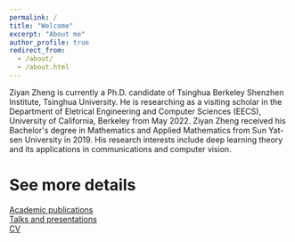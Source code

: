 ```yaml
---
permalink: /
title: "Welcome"
excerpt: "About me"
author_profile: true
redirect_from: 
  - /about/
  - /about.html
---
```


Ziyan Zheng is currently a Ph.D. candidate of Tsinghua Berkeley Shenzhen Institute, Tsinghua University. He is researching as a visiting scholar in the Department of Eletrical Engineering and Computer Sciences (EECS), University of California, Berkeley from May 2022. Ziyan Zheng received his Bachelor's degree in Mathematics and Applied Mathematics from Sun Yat-sen University in 2019. His research interests include deep learning theory and its applications in communications and computer vision.

# See more details
[Academic publications](https://ziyanzheng.github.io/publications/) <br>
[Talks and presentations](https://ziyanzheng.github.io/talks/) <br>
[CV](https://ziyanzheng.github.io/cv/)
